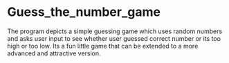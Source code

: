 # Guess_the_number_game
The program depicts a simple guessing game which uses random numbers and asks user input to see whether user guessed correct number or its too high or too low. Its a fun little game that can be extended to a more advanced and attractive version.
